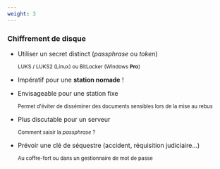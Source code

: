 ```yaml
---
weight: 3
---
```

### Chiffrement de disque

- Utiliser un secret distinct (*passphrase* ou *token*)

    <small>LUKS / LUKS2 (Linux) ou BitLocker (Windows **Pro**)</small>
- Impératif pour une **station nomade** !
- Envisageable pour une station fixe

    <small>Permet d'éviter de disséminer des documents sensibles
    lors de la mise au rebus</small>
- Plus discutable pour un serveur

    <small>Comment saisir la *passphrase* ?</small>
- Prévoir une clé de séquestre (accident, réquisition judiciaire...)

    <small>Au coffre-fort ou dans un gestionnaire de mot de passe</small>
